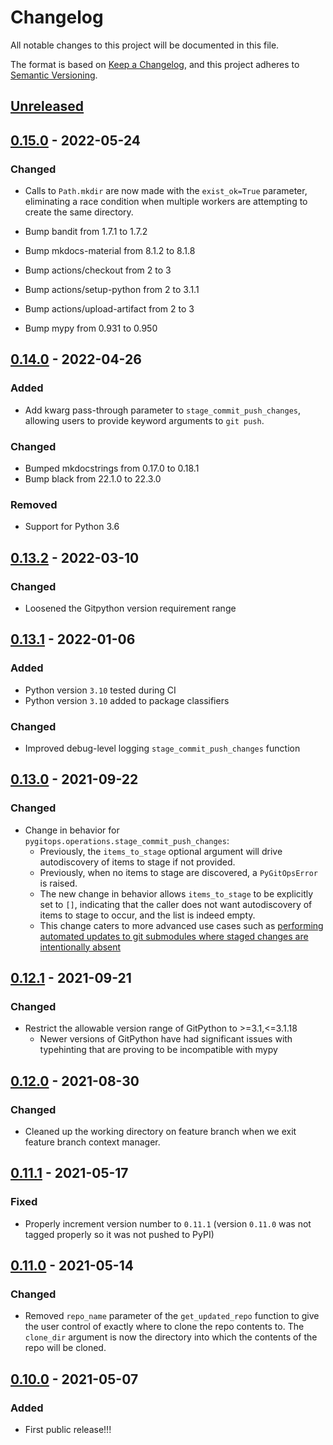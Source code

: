 # Changelog
All notable changes to this project will be documented in this file.

The format is based on [Keep a Changelog](https://keepachangelog.com/en/1.0.0/),
and this project adheres to [Semantic Versioning](https://semver.org/spec/v2.0.0.html).

## [Unreleased]

## [0.15.0] - 2022-05-24

### Changed

* Calls to `Path.mkdir` are now made with the `exist_ok=True` parameter, eliminating a race condition when multiple workers are   attempting to create the same directory.

* Bump bandit from 1.7.1 to 1.7.2
* Bump mkdocs-material from 8.1.2 to 8.1.8
* Bump actions/checkout from 2 to 3
* Bump actions/setup-python from 2 to 3.1.1
* Bump actions/upload-artifact from 2 to 3
* Bump mypy from 0.931 to 0.950


## [0.14.0] - 2022-04-26

### Added

* Add kwarg pass-through parameter to `stage_commit_push_changes`, allowing users to provide keyword arguments to `git push`.

### Changed

* Bumped mkdocstrings from 0.17.0 to 0.18.1
* Bump black from 22.1.0 to 22.3.0

### Removed

* Support for Python 3.6


## [0.13.2] - 2022-03-10

### Changed

- Loosened the Gitpython version requirement range

## [0.13.1] - 2022-01-06

### Added

- Python version `3.10` tested during CI
- Python version `3.10` added to package classifiers

### Changed

- Improved debug-level logging `stage_commit_push_changes` function

## [0.13.0] - 2021-09-22

### Changed

* Change in behavior for `pygitops.operations.stage_commit_push_changes`:
  * Previously, the `items_to_stage` optional argument will drive autodiscovery of items to stage if not provided.
  * Previously, when no items to stage are discovered, a `PyGitOpsError` is raised.
  * The new change in behavior allows `items_to_stage` to be explicitly set to `[]`, indicating that the caller does not want autodiscovery of items to stage to occur, and the list is indeed empty.
  * This change caters to more advanced use cases such as [performing automated updates to git submodules where staged changes are intentionally absent](https://wayfair-incubator.github.io/pygitops/making-changes-on-feature-branch/#advanced-example)

## [0.12.1] - 2021-09-21

### Changed

* Restrict the allowable version range of GitPython to >=3.1,<=3.1.18
  * Newer versions of GitPython have had significant issues with typehinting that are proving to be incompatible with mypy

## [0.12.0] - 2021-08-30

### Changed

* Cleaned up the working directory on feature branch when we exit feature branch context manager.

## [0.11.1] - 2021-05-17

### Fixed

* Properly increment version number to `0.11.1` (version `0.11.0` was not tagged properly so it was not pushed to PyPI)

## [0.11.0] - 2021-05-14

### Changed

* Removed `repo_name` parameter of the `get_updated_repo` function to give the user control of exactly where to clone the repo contents to. The `clone_dir` argument is now the directory into which the contents of the repo will be cloned.

## [0.10.0] - 2021-05-07

### Added

- First public release!!!

[Unreleased]: https://github.com/wayfair-incubator/pygitops/compare/v0.15.0...main
[0.15.0]: https://github.com/wayfair-incubator/pygitops/compare/v0.14.0...v0.15.0
[0.14.0]: https://github.com/wayfair-incubator/pygitops/compare/v0.13.2...v0.14.0
[0.13.2]: https://github.com/wayfair-incubator/pygitops/compare/v0.13.1...v0.13.2
[0.13.1]: https://github.com/wayfair-incubator/pygitops/compare/v0.13.0...v0.13.1
[0.13.0]: https://github.com/wayfair-incubator/pygitops/compare/v0.12.1...v0.13.0
[0.12.1]: https://github.com/wayfair-incubator/pygitops/compare/v0.12.0...v0.12.1
[0.12.0]: https://github.com/wayfair-incubator/pygitops/compare/v0.11.1...v0.12.0
[0.11.1]: https://github.com/wayfair-incubator/pygitops/compare/v0.11.0...v0.11.1
[0.11.0]: https://github.com/wayfair-incubator/pygitops/compare/v0.10.0...v0.11.0
[0.10.0]: https://github.com/wayfair-incubator/pygitops/compare/af37d9a...v0.10.0
